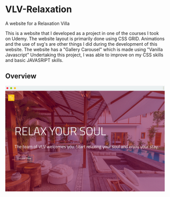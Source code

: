 # VLV-Relaxation
A website for a Relaxation Villa

This is a website that I developed as a project in one of the courses I took on Udemy.
The website layout is primarily done using CSS GRID.
Animations and the use of svg's are other things I did during the development of this website.
The website has a "Gallery Carousel" which is made using "Vanilla Javascript"
Undertaking this project, I was able to improve on my CSS skills and basic JAVASRIPT skills.

## Overview
![screenshot](https://github.com/ibktommy/VLV-Relaxation/blob/master/screenshot.png)
